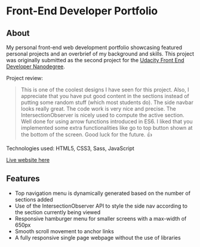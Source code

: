 # Front-End Developer Portfolio

## About
My personal front-end web development portfolio showcasing featured personal projects and an overbrief of my background and skills. This project was originally submitted as the second project for the [Udacity Front End Developer Nanodegree](https://www.udacity.com/course/front-end-web-developer-nanodegree--nd0011).

Project review:
> This is one of the coolest designs I have seen for this project.
> Also, I appreciate that you have put good content in the sections instead of putting some random stuff (which most students do).
> The side navbar looks really great.
> The code work is very nice and precise. The IntersectionObserver is nicely used to compute the active section.
> Well done for using arrow functions introduced in ES6.
> I liked that you implemented some extra functionalities like go to top button shown at the bottom of the screen.
> Good luck for the future. :thumbsup:

Technologies used: HTML5, CSS3, Sass, JavaScript

[Live website here](https://www.toowee.dev/)

## Features
* Top navigation menu is dynamically generated based on the number of sections added
* Use of the IntersectionObserver API to style the side nav according to the section currently being viewed 
* Responsive hamburger menu for smaller screens with a max-width of 650px
* Smooth scroll movement to anchor links
* A fully responsive single page webpage without the use of libraries
